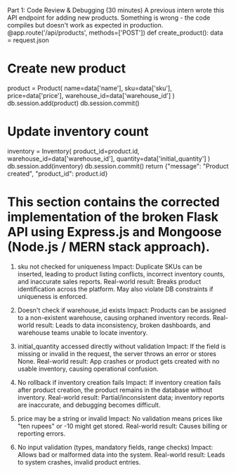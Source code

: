 Part 1: Code Review & Debugging (30 minutes)
A previous intern wrote this API endpoint for adding new products. Something is wrong - the code compiles but doesn't work as expected in production.
@app.route('/api/products', methods=['POST'])
def create_product():
data = request.json
# Create new product
product = Product(
name=data['name'],
sku=data['sku'],
price=data['price'],
warehouse_id=data['warehouse_id']
)
db.session.add(product)
db.session.commit()
# Update inventory count
inventory = Inventory(
product_id=product.id,
warehouse_id=data['warehouse_id'],
quantity=data['initial_quantity']
)
db.session.add(inventory)
db.session.commit()
return {"message": "Product created", "product_id": product.id}


# This section contains the corrected implementation of the broken Flask API using Express.js and Mongoose (Node.js / MERN stack approach).

1. sku not checked for uniqueness
Impact: Duplicate SKUs can be inserted, leading to product listing conflicts, incorrect inventory counts, and inaccurate sales reports.
Real-world result: Breaks product identification across the platform. May also violate DB constraints if uniqueness is enforced.

2. Doesn't check if warehouse_id exists
Impact: Products can be assigned to a non-existent warehouse, causing orphaned inventory records.
Real-world result: Leads to data inconsistency, broken dashboards, and warehouse teams unable to locate inventory.

3. initial_quantity accessed directly without validation
Impact: If the field is missing or invalid in the request, the server throws an error or stores None.
Real-world result: App crashes or product gets created with no usable inventory, causing operational confusion.

4. No rollback if inventory creation fails
Impact: If inventory creation fails after product creation, the product remains in the database without inventory.
Real-world result: Partial/inconsistent data; inventory reports are inaccurate, and debugging becomes difficult.

5. price may be a string or invalid
Impact: No validation means prices like "ten rupees" or -10 might get stored.
Real-world result: Causes billing or reporting errors.

6. No input validation (types, mandatory fields, range checks)
Impact: Allows bad or malformed data into the system.
Real-world result: Leads to system crashes, invalid product entries.
